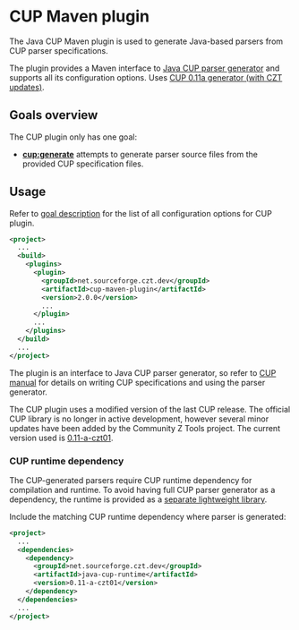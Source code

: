 # CUP Maven plugin

The Java CUP Maven plugin is used to generate Java-based parsers from CUP parser specifications.

The plugin provides a Maven interface to [Java CUP parser generator][cup] and supports all its
configuration options. Uses [CUP 0.11a generator (with CZT updates)][cup-lib].

## Goals overview

The CUP plugin only has one goal:

-   **[cup:generate][]** attempts to generate parser source files from the provided CUP
    specification files.


## Usage

Refer to [goal description][cup:generate] for the list of all configuration options for CUP plugin.

```xml
<project>
  ...
  <build>
    <plugins>
      <plugin>
        <groupId>net.sourceforge.czt.dev</groupId>
        <artifactId>cup-maven-plugin</artifactId>
        <version>2.0.0</version>
        ...
      </plugin>
      ...
    </plugins>
  </build>
  ...
</project>
```

The plugin is an interface to Java CUP parser generator, so refer to [CUP manual][cup-manual] for
details on writing CUP specifications and using the parser generator.

The CUP plugin uses a modified version of the last CUP release. The official CUP library is no
longer in active development, however several minor updates have been added by the Community Z
Tools project. The current version used is [0.11-a-czt01][cup-lib].

### CUP runtime dependency

The CUP-generated parsers require CUP runtime dependency for compilation and runtime. To avoid
having full CUP parser generator as a dependency, the runtime is provided as a
[separate lightweight library][cup-runtime].

Include the matching CUP runtime dependency where parser is generated:

```xml
<project>
  ...
  <dependencies>
    <dependency>
      <groupId>net.sourceforge.czt.dev</groupId>
      <artifactId>java-cup-runtime</artifactId>
      <version>0.11-a-czt01</version>
    </dependency>
  </dependencies>
  ...
</project>
```


[cup]: http://www2.cs.tum.edu/projects/cup/
[cup-manual]: ../java-cup/manual.html
[cup-lib]: ../java-cup/
[cup-runtime]: ../java-cup-runtime/
[cup:generate]: generate-mojo.html
